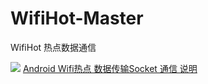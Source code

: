 # WifiHot-Master
WifiHot 热点数据通信

![](https://github.com/huangshuyuan/WifiHot-Master/blob/master/img/4.png)
[Android Wifi热点 数据传输Socket 通信 说明](https://www.jianshu.com/p/7e4b793ebdf5)
